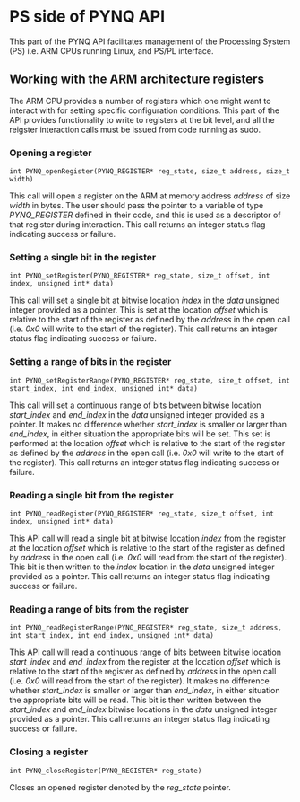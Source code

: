 # PS side of PYNQ API

This part of the PYNQ API facilitates management of the Processing System (PS) i.e. ARM CPUs running Linux, and PS/PL interface.

## Working with the ARM architecture registers

The ARM CPU provides a number of registers which one might want to interact with for setting specific configuration conditions. This part of the API provides functionality to write to registers at the bit level, and all the reigster interaction calls must be issued from code running as sudo.

### Opening a register

`int PYNQ_openRegister(PYNQ_REGISTER* reg_state, size_t address, size_t width)`

This call will open a register on the ARM at memory address _address_ of size _width_ in bytes. The user should pass the pointer to a variable of type _PYNQ_REGISTER_ defined in their code, and this is used as a descriptor of that register during interaction. This call returns an integer status flag indicating success or failure.

### Setting a single bit in the register

`int PYNQ_setRegister(PYNQ_REGISTER* reg_state, size_t offset, int index, unsigned int* data)`

This call will set a single bit at bitwise location _index_ in the _data_ unsigned integer provided as a pointer. This is set at the location _offset_ which is relative to the start of the register as defined by the _address_ in the open call (i.e. _0x0_ will write to the start of the register). This call returns an integer status flag indicating success or failure.

### Setting a range of bits in the register

`int PYNQ_setRegisterRange(PYNQ_REGISTER* reg_state, size_t offset, int start_index, int end_index, unsigned int* data)`

This call will set a continuous range of bits between bitwise location _start_index_ and _end_index_ in the _data_ unsigned integer provided as a pointer. It makes no difference whether _start_index_ is smaller or larger than _end_index_, in either situation the appropriate bits will be set. This set is performed at the location _offset_ which is relative to the start of the register as defined by the _address_ in the open call (i.e. _0x0_ will write to the start of the register). This call returns an integer status flag indicating success or failure.

### Reading a single bit from the register

`int PYNQ_readRegister(PYNQ_REGISTER* reg_state, size_t offset, int index, unsigned int* data)`

This API call will read a single bit at bitwise location _index_ from the register at the location _offset_ which is relative to the start of the register as defined by _address_ in the open call (i.e. _0x0_ will read from the start of the register). This bit is then written to the _index_ location in the _data_ unsigned integer provided as a pointer. This call returns an integer status flag indicating success or failure.

### Reading a range of bits from the register

`int PYNQ_readRegisterRange(PYNQ_REGISTER* reg_state, size_t address, int start_index, int end_index, unsigned int* data)`

This API call will read a continuous range of bits between bitwise location _start_index_ and _end_index_ from the register at the location _offset_ which is relative to the start of the register as defined by _address_ in the open call (i.e. _0x0_ will read from the start of the register). It makes no difference whether _start_index_ is smaller or larger than _end_index_, in either situation the appropriate bits will be read. This bit is then written between the _start_index_ and _end_index_ bitwise locations in the _data_ unsigned integer provided as a pointer. This call returns an integer status flag indicating success or failure.

### Closing a register

`int PYNQ_closeRegister(PYNQ_REGISTER* reg_state)`

Closes an opened register denoted by the _reg_state_ pointer.
